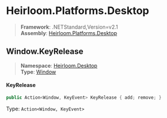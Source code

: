 # Heirloom.Platforms.Desktop

> **Framework**: .NETStandard,Version=v2.1  
> **Assembly**: [Heirloom.Platforms.Desktop][0]  

## Window.KeyRelease

> **Namespace**: [Heirloom.Desktop][0]  
> **Type**: [Window][1]  

#### KeyRelease

```cs
public Action<Window, KeyEvent> KeyRelease { add; remove; }
```

Type: `Action<Window, KeyEvent>`

[0]: ../../../Heirloom.Platforms.Desktop.md
[1]: ../Window.md
